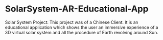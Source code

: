 # SolarSystem-AR-Educational-App
Solar System Project: This project was of a Chinese Client. It is an educational application which shows the user an immersive experience of a 3D virtual solar system and all the procedure of Earth revolving around Sun. 
